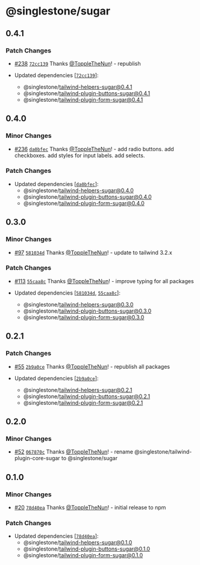 # @singlestone/sugar

## 0.4.1

### Patch Changes

- [#238](https://github.com/singlestone/sugar/pull/238) [`72cc139`](https://github.com/singlestone/sugar/commit/72cc13939d812b4c46b9a75a1ccb492dcf11b9c1) Thanks [@ToppleTheNun](https://github.com/ToppleTheNun)! - republish

- Updated dependencies [[`72cc139`](https://github.com/singlestone/sugar/commit/72cc13939d812b4c46b9a75a1ccb492dcf11b9c1)]:
  - @singlestone/tailwind-helpers-sugar@0.4.1
  - @singlestone/tailwind-plugin-buttons-sugar@0.4.1
  - @singlestone/tailwind-plugin-form-sugar@0.4.1

## 0.4.0

### Minor Changes

- [#236](https://github.com/singlestone/sugar/pull/236) [`da0bfec`](https://github.com/singlestone/sugar/commit/da0bfec1222efe89306db3d018535c2a33fd3896) Thanks [@ToppleTheNun](https://github.com/ToppleTheNun)! - add radio buttons.
  add checkboxes.
  add styles for input labels.
  add selects.

### Patch Changes

- Updated dependencies [[`da0bfec`](https://github.com/singlestone/sugar/commit/da0bfec1222efe89306db3d018535c2a33fd3896)]:
  - @singlestone/tailwind-helpers-sugar@0.4.0
  - @singlestone/tailwind-plugin-buttons-sugar@0.4.0
  - @singlestone/tailwind-plugin-form-sugar@0.4.0

## 0.3.0

### Minor Changes

- [#97](https://github.com/singlestone/sugar/pull/97) [`581034d`](https://github.com/singlestone/sugar/commit/581034db3b956304503d83d9473c3126f46d97ec) Thanks [@ToppleTheNun](https://github.com/ToppleTheNun)! - update to tailwind 3.2.x

### Patch Changes

- [#113](https://github.com/singlestone/sugar/pull/113) [`55caa8c`](https://github.com/singlestone/sugar/commit/55caa8cc61d4358153a491dcd62f601dfdb70d0f) Thanks [@ToppleTheNun](https://github.com/ToppleTheNun)! - improve typing for all packages

- Updated dependencies [[`581034d`](https://github.com/singlestone/sugar/commit/581034db3b956304503d83d9473c3126f46d97ec), [`55caa8c`](https://github.com/singlestone/sugar/commit/55caa8cc61d4358153a491dcd62f601dfdb70d0f)]:
  - @singlestone/tailwind-helpers-sugar@0.3.0
  - @singlestone/tailwind-plugin-buttons-sugar@0.3.0
  - @singlestone/tailwind-plugin-form-sugar@0.3.0

## 0.2.1

### Patch Changes

- [#55](https://github.com/singlestone/sugar/pull/55) [`2b9a0ce`](https://github.com/singlestone/sugar/commit/2b9a0cea868430f0525ecf6c4b276dcd17e69284) Thanks [@ToppleTheNun](https://github.com/ToppleTheNun)! - republish all packages

- Updated dependencies [[`2b9a0ce`](https://github.com/singlestone/sugar/commit/2b9a0cea868430f0525ecf6c4b276dcd17e69284)]:
  - @singlestone/tailwind-helpers-sugar@0.2.1
  - @singlestone/tailwind-plugin-buttons-sugar@0.2.1
  - @singlestone/tailwind-plugin-form-sugar@0.2.1

## 0.2.0

### Minor Changes

- [#52](https://github.com/singlestone/sugar/pull/52) [`067870c`](https://github.com/singlestone/sugar/commit/067870c9daebd50c5710df91e7f065f964f0b3f1) Thanks [@ToppleTheNun](https://github.com/ToppleTheNun)! - rename @singlestone/tailwind-plugin-core-sugar to @singlestone/sugar

## 0.1.0

### Minor Changes

- [#20](https://github.com/singlestone/sugar/pull/20) [`78d40ea`](https://github.com/singlestone/sugar/commit/78d40ea5f717c4549b0e6ba06588e79624b11395) Thanks [@ToppleTheNun](https://github.com/ToppleTheNun)! - initial release to npm

### Patch Changes

- Updated dependencies [[`78d40ea`](https://github.com/singlestone/sugar/commit/78d40ea5f717c4549b0e6ba06588e79624b11395)]:
  - @singlestone/tailwind-helpers-sugar@0.1.0
  - @singlestone/tailwind-plugin-buttons-sugar@0.1.0
  - @singlestone/tailwind-plugin-form-sugar@0.1.0
